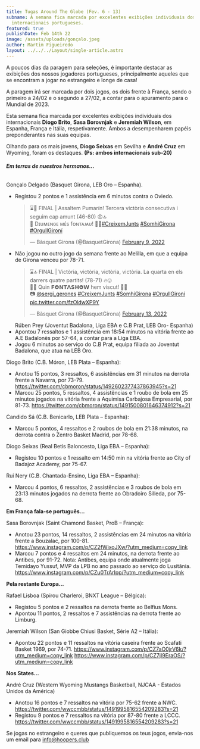 ```yaml
---
title: Tugas Around The Globe (Fev. 6 - 13)
subname: A semana fica marcada por excelentes exibições individuais dos
  internacionais portugueses.
featured: true
publishDate: Feb 14th 22
image: /assets/uploads/gonçalo.jpeg
author: Martim Figueiredo
layout: ../../../Layout/single-article.astro
---
```

A poucos dias da paragem para seleções, é importante destacar as exibições dos nossos jogadores portugueses, principalmente aqueles que se encontram a jogar no estrangeiro e longe de casa! 

A paragem irá ser marcada por dois jogos, os dois frente à França, sendo o primeiro a 24/02 e o segundo a 27/02, a contar para o apuramento para o Mundial de 2023.



Esta semana fica marcada por excelentes exibições individuais dos internacionais **Diogo Brito**, **Sasa Borovnjak** e **Jeremiah Wilson**, em Espanha, França e Itália, respetivamente. Ambos a desempenharem papéis preponderantes nas suas equipas.

Olhando para os mais jovens, **Diogo Seixas** em Sevilha e **André Cruz** em Wyoming, foram os destaques. **(Ps: ambos internacionais sub-20)**



###### **Em terras de nuestros hermanos…**

Gonçalo Delgado (Basquet Girona, LEB Oro – Espanha).

* Registou 2 pontos e 1 assistência em 6 minutos contra o Oviedo. <blockquote class="twitter-tweet"><p lang="ca" dir="ltr">⌛️🚀 FINAL | Assaltem Pumarín! Tercera victòria consecutiva i seguim cap amunt (46-80) 😍🔝<br>🎉 Dɪᴜᴍᴇɴɢᴇ ᴍᴇ́s fᴏɴᴛᴀᴊᴀᴜ! 🤜🤛<a href="https://twitter.com/hashtag/CreixemJunts?src=hash&amp;ref_src=twsrc%5Etfw">#CreixemJunts</a> <a href="https://twitter.com/hashtag/SomhiGirona?src=hash&amp;ref_src=twsrc%5Etfw">#SomhiGirona</a> <a href="https://twitter.com/hashtag/OrgullGiron%C3%AD?src=hash&amp;ref_src=twsrc%5Etfw">#OrgullGironí</a></p>&mdash; Bàsquet Girona (@BasquetGirona) <a href="https://twitter.com/BasquetGirona/status/1491521798931898369?ref_src=twsrc%5Etfw">February 9, 2022</a></blockquote> <script async src="https://platform.twitter.com/widgets.js" charset="utf-8"></script>[](https://twitter.com/basquetgirona/status/1491521798931898369?s=21)
* Não jogou no outro jogo da semana frente ao Melilla, em que a equipa de Girona venceu por 78-71. [](https://twitter.com/basquetgirona/status/1492933381797163012?s=21)<blockquote class="twitter-tweet"><p lang="ca" dir="ltr">⌛️🔝 FINAL | Victòria, victòria, victòria, victòria. La quarta en els darrers quatre partits! (78-71) 🔥😍<br>🤜🤛 Quin 𝗙𝝝𝗡𝗧𝝠𝗦𝗛𝝝𝗪 hem viscut! 💃🕺<br>📷 <a href="https://twitter.com/sergi_gerones?ref_src=twsrc%5Etfw">@sergi_gerones</a> <a href="https://twitter.com/hashtag/CreixemJunts?src=hash&amp;ref_src=twsrc%5Etfw">#CreixemJunts</a> <a href="https://twitter.com/hashtag/SomhiGirona?src=hash&amp;ref_src=twsrc%5Etfw">#SomhiGirona</a> <a href="https://twitter.com/hashtag/OrgullGiron%C3%AD?src=hash&amp;ref_src=twsrc%5Etfw">#OrgullGironí</a> <a href="https://t.co/fzOldwXP9Y">pic.twitter.com/fzOldwXP9Y</a></p>&mdash; Bàsquet Girona (@BasquetGirona) <a href="https://twitter.com/BasquetGirona/status/1492933381797163012?ref_src=twsrc%5Etfw">February 13, 2022</a></blockquote> <script async src="https://platform.twitter.com/widgets.js" charset="utf-8"></script>Rúben Prey (Joventut Badalona, Liga EBA e C.B Prat, LEB Oro- Espanha)
* Apontou 7 ressaltos e 1 assistência em 18:54 minutos na vitória frente ao A.E Badalonès por 57-64, a contar para a Liga EBA. [](https://twitter.com/penya1930/status/1492902328038526978?s=21)
* Jogou 6 minutos ao serviço do C.B Prat, equipa filiada ao Joventut Badalona, que atua na LEB Oro. [](https://twitter.com/cbprat/status/1492926204298604544?s=21)



Diogo Brito (C.B. Móron, LEB Plata – Espanha):

* Anotou 15 pontos, 3 ressaltos, 6 assistências em 31 minutos na derrota frente a Navarra, por 73-79. <https://twitter.com/cbmoron/status/1492602377437863945?s=21>
* Marcou 25 pontos, 5 ressaltos, 4 assistências e 1 roubo de bola em 25 minutos jogados na vitória frente a Aquimisa Carbajosa Empresarial, por 81-73. <https://twitter.com/cbmoron/status/1491500801646374912?s=21>



Candido Sá (C.B. Benicarlo, LEB Plata – Espanha):

* Marcou 5 pontos, 4 ressaltos e 2 roubos de bola em 21:38 minutos, na derrota contra o Zentro Basket Madrid, por 78-68.



Diogo Seixas (Real Betis Baloncesto, Liga EBA – Espanha):

* Registou 10 pontos e 1 ressalto em 14:50 min na vitória frente ao City of Badajoz Academy, por 75-67.



Rui Nery (C.B. Chantada-Ensino, Liga EBA – Espanha):

* Marcou 4 pontos, 6 ressaltos, 2 assistências e 3 roubos de bola em 23:13 minutos jogados na derrota frente ao Obradoiro Silleda, por 75-68. 



**Em França fala-se português…**



Sasa Borovnjak (Saint Chamond Basket, ProB – França):

* Anotou 23 pontos, 14 ressaltos, 2 assistências em 24 minutos na vitória frente a Bouzalac, por 100-81. <https://www.instagram.com/p/CZ2fWixoJXw/?utm_medium=copy_link>
* Marcou 7 pontos e 4 ressaltos em 24 minutos, na derrota frente ao Antibes, por 91-72. Nota: Antibes, equipa onde atualmente joga Temidayo Yussuf, MVP da LPB no ano passado ao serviço do Lusitânia. <https://www.instagram.com/p/CZu0TrArlpp/?utm_medium=copy_link>



**Pela restante Europa…**

Rafael Lisboa (Spirou Charleroi, BNXT League – Bélgica):

* Registou 5 pontos e 2 ressaltos na derrota frente ao Belfius Mons.
* Apontou 11 pontos, 2 ressaltos e 7 assistências na derrota frente ao Limburg. 



Jeremiah Wilson (San Giobbe Chiusi Basket, Série A2 – Itália):

* Apontou 22 pontos e 11 ressaltos na vitória caseira frente ao Scafati Basket 1969, por 74-71. <https://www.instagram.com/p/CZ7aO0jrV6k/?utm_medium=copy_link> <https://www.instagram.com/p/CZ7jI9EraOS/?utm_medium=copy_link>



**Nos States…**

André Cruz (Western Wyoming Mustangs Basketball, NJCAA - Estados Unidos da América)

* Anotou 16 pontos e 7 ressaltos na vitória por 75-62 frente a NWC. <https://twitter.com/wwccmbb/status/1491995816554209283?s=21>
* Registou 9 pontos e 7 ressaltos na vitória por 87-80 frente a LCCC. <https://twitter.com/wwccmbb/status/1491995816554209283?s=21>



Se jogas no estrangeiro e queres que publiquemos os teus jogos, envia-nos um email para info@hoopers.club